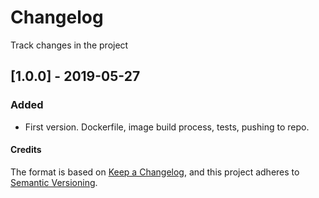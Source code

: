 # Changelog
Track changes in the project

## [1.0.0] - 2019-05-27
### Added
- First version. Dockerfile, image build process, tests, pushing to repo.








#### Credits

The format is based on [Keep a Changelog](https://keepachangelog.com/en/1.0.0/),
and this project adheres to [Semantic Versioning](https://semver.org/spec/v2.0.0.html).

